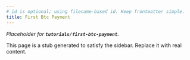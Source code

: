 ```yaml
---
# id is optional; using filename-based id. Keep frontmatter simple.
title: First Btc Payment
---
```


_Placeholder for **`tutorials/first-btc-payment`**._

This page is a stub generated to satisfy the sidebar.
Replace it with real content.
